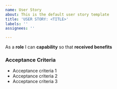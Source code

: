 ```yaml
---
name: User Story
about: This is the default user story template
title: 'USER STORY: <TITLE>'
labels: ''
assignees: ''

---
```


As a **role** I can **capability** so that **received benefits**

### Acceptance Criteria  

- Acceptance criteria 1
- Acceptance criteria 2
- Acceptance criteria 3
